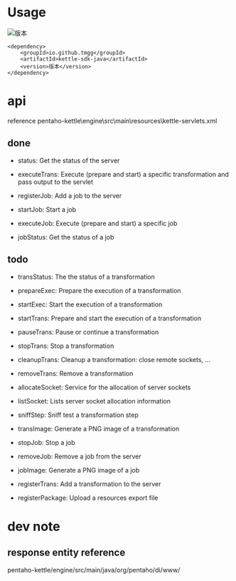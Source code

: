 # Usage
![版本](https://img.shields.io/maven-central/v/io.github.tmgg/kettle-sdk-java)
```
<dependency>
    <groupId>io.github.tmgg</groupId>
    <artifactId>kettle-sdk-java</artifactId>
    <version>版本</version>
</dependency>
```


# api

reference pentaho-kettle\engine\src\main\resources\kettle-servlets.xml

## done

- status: Get the status of the server
- executeTrans: Execute (prepare and start) a specific transformation and pass output to the servlet

- registerJob: Add a job to the server
- startJob: Start a job
- executeJob: Execute (prepare and start) a specific job
- jobStatus: Get the status of a job
## todo

- transStatus: The the status of a transformation
- prepareExec: Prepare the execution of a transformation
- startExec: Start the execution of a transformation
- startTrans: Prepare and start the execution of a transformation
- pauseTrans: Pause or continue a transformation
- stopTrans: Stop a transformation
- cleanupTrans: Cleanup a transformation: close remote sockets, ...
- removeTrans: Remove a transformation
- allocateSocket: Service for the allocation of server sockets
- listSocket: Lists server socket allocation information
- sniffStep: Sniff test a transformation step
- transImage: Generate a PNG image of a transformation



- stopJob: Stop a job

- removeJob: Remove a job from the server


- jobImage: Generate a PNG image of a job


- registerTrans: Add a transformation to the server
- registerPackage: Upload a resources export file




# dev note

## response entity reference

pentaho-kettle/engine/src/main/java/org/pentaho/di/www/
